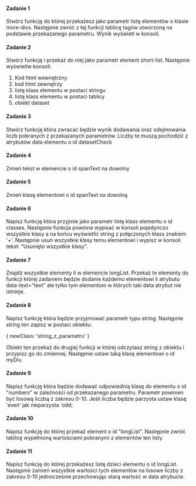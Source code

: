 #### Zadanie 1

Stwórz funkcję do której przekażesz jako parametr listę elementów o klasie more-divs. Następnie zwróć z tej funkcji tablicę tagów utworzoną na podstawie przekazanego parametru. Wynik wyświetl w konsoli.

#### Zadanie 2

Stwórz funkcję i przekaż do niej jako parametr element short-list. Następnie wyświetlw konsoli:

1. Kod html wewnętrzny
2. kod html zewnętrzy
3. listę klass elementu w postaci stringu
4. listę klass elementu w postaci tablicy
5. obiekt dataset

#### Zadanie 3

Stwórz funkcję która zwracać będzie wynik dodawania oraz odejmowania liczb pobranych z przekazanych parametrów. Liczby te muszą pochodzić z atrybutów data elementu o id datasetCheck

#### Zadanie 4

Zmień tekst w elemencie o id spanText na dowolny

#### Zadanie 5

Zmień klasę elementowi o id spanText na dowolną

#### Zadanie 6

Napisz funkcję która przyjmie jako parametr listę klass elementu o id classes. Następnie funkcja powinna wypisać w konsoli pojedynczo wszystkie klasy a na końcu wyświetlić string z połączonych klass znakiem '+'. 
Następnie usuń wszystkie klasy temu elementowi i wypisz w konsoli tekst: "Usunięto wszystkie klasy". 

#### Zadanie 7

Znajdź wszystkie elementy li w elemencie longList. Przekaż te elementy do funkcji której zadaniem będzie dodanie każdemu elementowi li atrybutu data-text="text" ale tylko tym elementom w których taki data atrybut nie istnieje.

#### Zadanie 8

Napisz funkcję która będzie przyjmować parametr typu string. Następnie string ten zapisz w postaci obiektu:

{
    newClass: 'string_z_parametru'
}

Obiekt ten przekaż do drugiej funkcji w której odczytasz string z obiektu i przypisz go do zmiennej. Następnie ustaw taką klasę elementowi o id myDiv.

#### Zadanie 9

Napisz funkcję która będzie dodawać odpowiednią klasę do elementu o id "numbers" w zależności od przekazanego parametru. Parametr powinien być losową liczbą z zakresu 0-10. 
Jeśli liczba będzie parzysta ustaw klasę 'even' jak nieparzysta 'odd;

#### Zadanie 10

Napisz funkcję do której przekaż element o id "longList". Następnie zwróć tablicę wypełnioną wartościami pobranymi z elementów ten listy.

#### Zadanie 11

Napisz funkcję do której przekażesz listę dzieci elementu o id longList. Następnie zamień wszystkie wartości tych elementów na losowe liczby z zakresu 0-10 jednocześnie przechowując starą wartość w data atrybucie.
